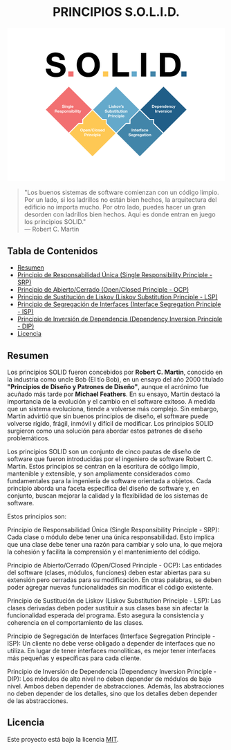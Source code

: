 ﻿<h1 align="center">PRINCIPIOS S.O.L.I.D.</h1>

<p align="center">
  <img src="https://github.com/arozas/Solid/blob/main/img/SOLID%20TITILE.png" alt="SOLID img">
</p>

>"Los buenos sistemas de software comienzan con un código limpio. Por un lado, si los ladrillos no están bien hechos, la arquitectura del edificio no importa mucho. Por otro lado, puedes hacer un gran desorden con ladrillos bien hechos. Aquí es donde entran en juego los principios SOLID."\
> — Robert C. Martin

## Tabla de Contenidos
- [Resumen](#resumen)
- [Principio de Responsabilidad Única (Single Responsibility Principle - SRP)](#)
- [Principio de Abierto/Cerrado (Open/Closed Principle - OCP)](#)
- [Principio de Sustitución de Liskov (Liskov Substitution Principle - LSP)](#)
- [Principio de Segregación de Interfaces (Interface Segregation Principle - ISP)](#)
- [Principio de Inversión de Dependencia (Dependency Inversion Principle - DIP)](#)
- [Licencia](#licencia)
  
## Resumen
Los principios SOLID fueron concebidos por **Robert C. Martin**, conocido en la industria como uncle Bob (El tío Bob), en un ensayo del año 2000 titulado **"Principios de Diseño y Patrones de Diseño"**, aunque el acrónimo fue acuñado más tarde por **Michael Feathers**. En su ensayo, Martin destacó la importancia de la evolución y el cambio en el software exitoso. A medida que un sistema evoluciona, tiende a volverse más complejo. Sin embargo, Martin advirtió que sin buenos principios de diseño, el software puede volverse rígido, frágil, inmóvil y difícil de modificar. Los principios SOLID surgieron como una solución para abordar estos patrones de diseño problemáticos.

Los principios SOLID son un conjunto de cinco pautas de diseño de software que fueron introducidas por el ingeniero de software Robert C. Martin. Estos principios se centran en la escritura de código limpio, mantenible y extensible, y son ampliamente considerados como fundamentales para la ingeniería de software orientada a objetos. Cada principio aborda una faceta específica del diseño de software y, en conjunto, buscan mejorar la calidad y la flexibilidad de los sistemas de software.

Estos principios son:

Principio de Responsabilidad Única (Single Responsibility Principle - SRP):
Cada clase o módulo debe tener una única responsabilidad. Esto implica que una clase debe tener una razón para cambiar y solo una, lo que mejora la cohesión y facilita la comprensión y el mantenimiento del código.

Principio de Abierto/Cerrado (Open/Closed Principle - OCP):
Las entidades del software (clases, módulos, funciones) deben estar abiertas para su extensión pero cerradas para su modificación. En otras palabras, se deben poder agregar nuevas funcionalidades sin modificar el código existente.

Principio de Sustitución de Liskov (Liskov Substitution Principle - LSP):
Las clases derivadas deben poder sustituir a sus clases base sin afectar la funcionalidad esperada del programa. Esto asegura la consistencia y coherencia en el comportamiento de las clases.

Principio de Segregación de Interfaces (Interface Segregation Principle - ISP):
Un cliente no debe verse obligado a depender de interfaces que no utiliza. En lugar de tener interfaces monolíticas, es mejor tener interfaces más pequeñas y específicas para cada cliente.

Principio de Inversión de Dependencia (Dependency Inversion Principle - DIP):
Los módulos de alto nivel no deben depender de módulos de bajo nivel. Ambos deben depender de abstracciones. Además, las abstracciones no deben depender de los detalles, sino que los detalles deben depender de las abstracciones.

## Licencia
Este proyecto está bajo la licencia [MIT](LICENSE).
